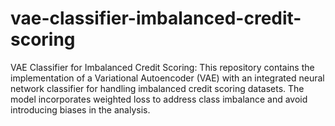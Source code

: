 # vae-classifier-imbalanced-credit-scoring
VAE Classifier for Imbalanced Credit Scoring: This repository contains the implementation of a Variational Autoencoder (VAE) with an integrated neural network classifier for handling imbalanced credit scoring datasets. The model incorporates weighted loss to address class imbalance and avoid introducing biases in the analysis.
